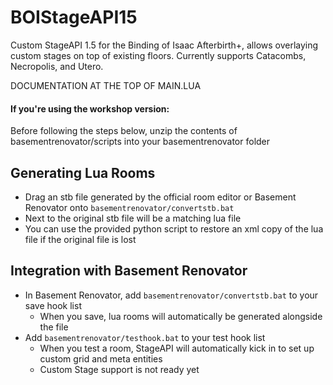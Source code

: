 # BOIStageAPI15
Custom StageAPI 1.5 for the Binding of Isaac Afterbirth+, allows overlaying custom stages on top of existing floors.
Currently supports Catacombs, Necropolis, and Utero.

DOCUMENTATION AT THE TOP OF MAIN.LUA

#### If you're using the workshop version:
Before following the steps below, unzip the contents of basementrenovator/scripts into your basementrenovator folder

## Generating Lua Rooms
  - Drag an stb file generated by the official room editor or Basement Renovator onto `basementrenovator/convertstb.bat`
  - Next to the original stb file will be a matching lua file
  - You can use the provided python script to restore an xml copy of the lua file if the original file is lost

## Integration with Basement Renovator
  - In Basement Renovator, add `basementrenovator/convertstb.bat` to your save hook list
    - When you save, lua rooms will automatically be generated alongside the file
  - Add `basementrenovator/testhook.bat` to your test hook list
    - When you test a room, StageAPI will automatically kick in to set up custom grid and meta entities
    - Custom Stage support is not ready yet
